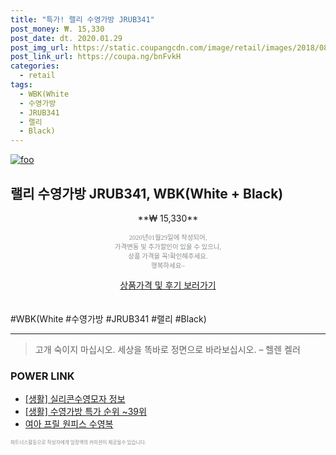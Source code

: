 ```yaml
--- 
title: "특가! 랠리 수영가방 JRUB341" 
post_money: ₩. 15,330 
post_date: dt. 2020.01.29 
post_img_url: https://static.coupangcdn.com/image/retail/images/2018/08/31/15/8/277d0eee-13bc-4ce3-bd12-54843e06b17f.jpg 
post_link_url: https://coupa.ng/bnFvkH 
categories: 
  - retail 
tags: 
  - WBK(White 
  - 수영가방 
  - JRUB341 
  - 랠리 
  - Black) 
--- 
```

[![foo](https://static.coupangcdn.com/image/retail/images/2018/08/31/15/8/277d0eee-13bc-4ce3-bd12-54843e06b17f.jpg)](https://coupa.ng/bnFvkH) 

## 랠리 수영가방 JRUB341, WBK(White + Black) 
<p style="text-align: center;">**₩ 15,330**</p> 
<p style="text-align: center;"><span style="color: #898c8f; font-family: Georgia,Times,serif; font-size: 0.75em;">2020년01월29일에 작성되어, <br>가격변동 및 추가할인이 있을 수 있으니,<br> 상품 가격을 꼭!확인해주세요.<br>행복하세요~</span> 
</p>	 
<div markdown="0" style="text-align: center;"><a href="https://coupa.ng/bnFvkH" class="btn btn--success">상품가격 및 후기 보러가기</a></div> 
<br><br> 
  #WBK(White #수영가방 #JRUB341 #랠리 #Black) 
<hr> 

> 고개 숙이지 마십시오. 세상을 똑바로 정면으로 바라보십시오. – 헬렌 켈러 


### POWER LINK

* <a href="https://blog.naver.com/fasyy4321/221770470850" target="_blank"> [생활] 실리콘수영모자 정보 </a>
* <a href="https://blog.naver.com/sakai111/221788321785" target="_blank"> [생활] 수영가방 특가 순위 ~39위</a>
* <a href="https://blog.naver.com/fasyy4321/221790463395" target="_blank">여아 프릴 원피스 수영복</a>

<span style="color: #898c8f; font-family: Georgia,Times,serif; font-size: 0.55em;">파트너스활동으로 작성자에게 일정액의 커미션이 제공될수 있습니다.</span> 
